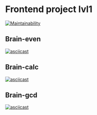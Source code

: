# Frontend project lvl1

[![Maintainability](https://api.codeclimate.com/v1/badges/a99a88d28ad37a79dbf6/maintainability)](https://codeclimate.com/github/codeclimate/codeclimate/maintainability)

## Brain-even
[![asciicast](https://asciinema.org/a/356740.svg)](https://asciinema.org/a/356740)

## Brain-calc
[![asciicast](https://asciinema.org/a/uiYIa39vKPH56arbbcqBx3ZdV.svg)](https://asciinema.org/a/uiYIa39vKPH56arbbcqBx3ZdV)

## Brain-gcd
[![asciicast](https://asciinema.org/a/obVPHAqBzKkhjhYmofIKeLWqT.svg)](https://asciinema.org/a/obVPHAqBzKkhjhYmofIKeLWqT)
